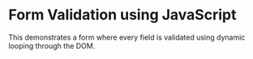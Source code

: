 # Form Validation using JavaScript

This demonstrates a form where every field is validated using dynamic looping through the DOM. 
